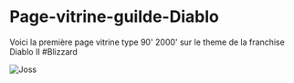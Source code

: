 # Page-vitrine-guilde-Diablo
Voici la première page vitrine type 90' 2000' sur le theme de la franchise Diablo II #Blizzard
<p><img align="center" src="https://cdn.discordapp.com/attachments/192743886802649088/1075726088757583952/image.png" alt="Joss" /></p>
